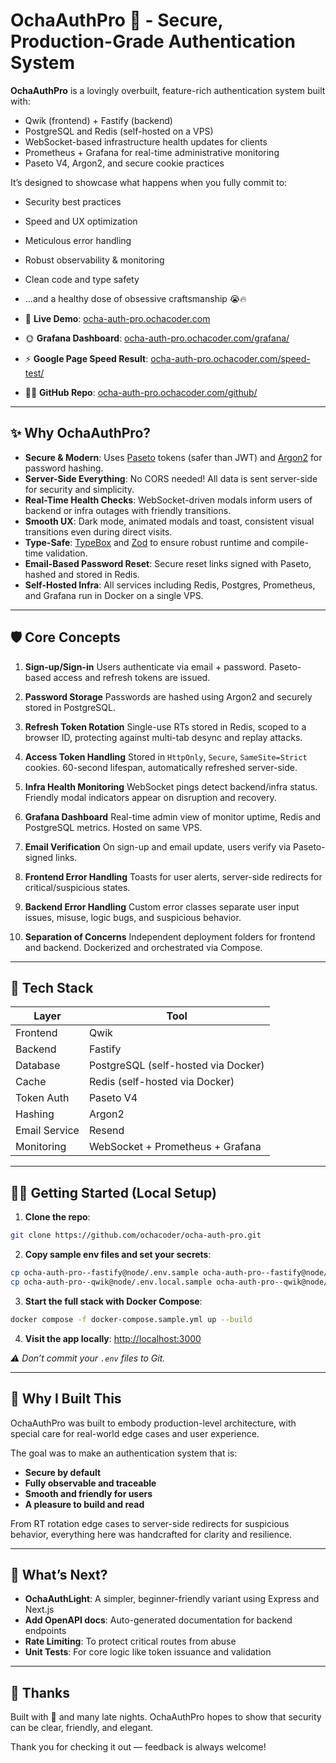 # OchaAuthPro 🍵 - Secure, Production-Grade Authentication System

**OchaAuthPro** is a lovingly overbuilt, feature-rich authentication system built with:

- Qwik (frontend) + Fastify (backend)
- PostgreSQL and Redis (self-hosted on a VPS)
- WebSocket-based infrastructure health updates for clients
- Prometheus + Grafana for real-time administrative monitoring
- Paseto V4, Argon2, and secure cookie practices

It’s designed to showcase what happens when you fully commit to:

- Security best practices
- Speed and UX optimization
- Meticulous error handling
- Robust observability & monitoring
- Clean code and type safety
- …and a healthy dose of obsessive craftsmanship 😭🔥

- 🚀 **Live Demo**: [ocha-auth-pro.ochacoder.com](https://ocha-auth-pro.ochacoder.com)
- 🌞 **Grafana Dashboard**: [ocha-auth-pro.ochacoder.com/grafana/](https://ocha-auth-pro.ochacoder.com/grafana/)
- ⚡️ **Google Page Speed Result**: [ocha-auth-pro.ochacoder.com/speed-test/](https://ocha-auth-pro.ochacoder.com/speed-test/)
- 🫶🏻 **GitHub Repo**: [ocha-auth-pro.ochacoder.com/github/](https://ocha-auth-pro.ochacoder.com/github/)

---

## ✨ Why OchaAuthPro?

- **Secure & Modern**: Uses [Paseto](https://paseto.io/) tokens (safer than JWT) and [Argon2](https://www.argon2.com/) for password hashing.
- **Server-Side Everything**: No CORS needed! All data is sent server-side for security and simplicity.
- **Real-Time Health Checks**: WebSocket-driven modals inform users of backend or infra outages with friendly transitions.
- **Smooth UX**: Dark mode, animated modals and toast, consistent visual transitions even during direct visits.
- **Type-Safe**: [TypeBox](https://github.com/sinclairzx81/typebox) and [Zod](https://zod.dev/) to ensure robust runtime and compile-time validation.
- **Email-Based Password Reset**: Secure reset links signed with Paseto, hashed and stored in Redis.
- **Self-Hosted Infra**: All services including Redis, Postgres, Prometheus, and Grafana run in Docker on a single VPS.

---

## 🛡️ Core Concepts

1. **Sign-up/Sign-in**
   Users authenticate via email + password. Paseto-based access and refresh tokens are issued.

2. **Password Storage**
   Passwords are hashed using Argon2 and securely stored in PostgreSQL.

3. **Refresh Token Rotation**
   Single-use RTs stored in Redis, scoped to a browser ID, protecting against multi-tab desync and replay attacks.

4. **Access Token Handling**
   Stored in `HttpOnly`, `Secure`, `SameSite=Strict` cookies. 60-second lifespan, automatically refreshed server-side.

5. **Infra Health Monitoring**
   WebSocket pings detect backend/infra status. Friendly modal indicators appear on disruption and recovery.

6. **Grafana Dashboard**
   Real-time admin view of monitor uptime, Redis and PostgreSQL metrics. Hosted on same VPS.

7. **Email Verification**
   On sign-up and email update, users verify via Paseto-signed links.

8. **Frontend Error Handling**
   Toasts for user alerts, server-side redirects for critical/suspicious states.

9. **Backend Error Handling**
   Custom error classes separate user input issues, misuse, logic bugs, and suspicious behavior.

10. **Separation of Concerns**
    Independent deployment folders for frontend and backend. Dockerized and orchestrated via Compose.

---

## 🧠 Tech Stack

| Layer         | Tool                                |
| ------------- | ----------------------------------- |
| Frontend      | Qwik                                |
| Backend       | Fastify                             |
| Database      | PostgreSQL (self-hosted via Docker) |
| Cache         | Redis (self-hosted via Docker)      |
| Token Auth    | Paseto V4                           |
| Hashing       | Argon2                              |
| Email Service | Resend                              |
| Monitoring    | WebSocket + Prometheus + Grafana    |

---

## 🏃‍♂️ Getting Started (Local Setup)

1. **Clone the repo**:

```bash
git clone https://github.com/ochacoder/ocha-auth-pro.git
```

2. **Copy sample env files and set your secrets**:

```bash
cp ocha-auth-pro--fastify@node/.env.sample ocha-auth-pro--fastify@node/.env
cp ocha-auth-pro--qwik@node/.env.local.sample ocha-auth-pro--qwik@node/.env.local
```

3. **Start the full stack with Docker Compose**:

```bash
docker compose -f docker-compose.sample.yml up --build
```

4. **Visit the app locally**:
   [http://localhost:3000](http://localhost:3000)

_⚠️ Don’t commit your `.env` files to Git._

---

## 🚀 Why I Built This

OchaAuthPro was built to embody production-level architecture, with special care for real-world edge cases and user experience.

The goal was to make an authentication system that is:

- **Secure by default**
- **Fully observable and traceable**
- **Smooth and friendly for users**
- **A pleasure to build and read**

From RT rotation edge cases to server-side redirects for suspicious behavior, everything here was handcrafted for clarity and resilience.

---

## 🌱 What’s Next?

- **OchaAuthLight**: A simpler, beginner-friendly variant using Express and Next.js
- **Add OpenAPI docs**: Auto-generated documentation for backend endpoints
- **Rate Limiting**: To protect critical routes from abuse
- **Unit Tests**: For core logic like token issuance and validation

---

## 🫶 Thanks

Built with 🍵 and many late nights.
OchaAuthPro hopes to show that security can be clear, friendly, and elegant.

Thank you for checking it out — feedback is always welcome!
